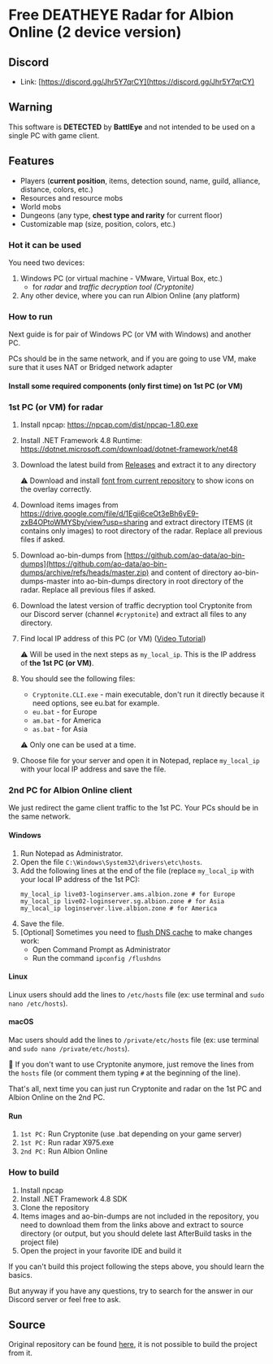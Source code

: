 # Free DEATHEYE Radar for Albion Online (2 device version)

## Discord

- Link: [https://discord.gg/Jhr5Y7qrCY](https://discord.gg/Jhr5Y7qrCY)

## Warning

This software is **DETECTED** by **BattlEye** and not intended to be used on a single PC with game client.

## Features
- Players (**current position**, items, detection sound, name, guild, alliance, distance, colors, etc.)
- Resources and resource mobs
- World mobs
- Dungeons (any type, **chest type and rarity** for current floor)
- Customizable map (size, position, colors, etc.)

### Hot it can be used

You need two devices:

1. Windows PC (or virtual machine - VMware, Virtual Box, etc.)
    - for _radar_ and _traffic decryption tool (Cryptonite)_
2. Any other device, where you can run Albion Online (any platform)

### How to run

Next guide is for pair of Windows PC (or VM with Windows) and another PC.

PCs should be in the same network, and if you are going to use VM, make sure that it uses NAT or Bridged network adapter

#### Install some required components (only first time) on 1st PC (or VM)

### 1st PC (or VM) for radar

1. Install npcap: https://npcap.com/dist/npcap-1.80.exe
2. Install .NET Framework 4.8 Runtime: https://dotnet.microsoft.com/download/dotnet-framework/net48
3. Download the latest build from [Releases](https://github.com/pxlbit228/albion-radar-deatheye-2pc/releases) and extract it to any directory

   ⚠️ Download and install [font from current repository](https://github.com/pxlbit228/albion-radar-deatheye-2pc/raw/refs/heads/master/Design/Font/DEATHEYE.ttf) to show icons on the overlay correctly.
4. Download items images from https://drive.google.com/file/d/1Egji6ceOt3eBh6yE9-zxB4OPtoWMYSby/view?usp=sharing and
   extract directory ITEMS (it contains only images) to root directory of the radar.
   Replace all previous files if asked.
5. Download ao-bin-dumps
   from [https://github.com/ao-data/ao-bin-dumps](https://github.com/ao-data/ao-bin-dumps/archive/refs/heads/master.zip)
   and content of directory ao-bin-dumps-master into ao-bin-dumps directory in root directory of the radar.
   Replace all previous files if asked.
6. Download the latest version of traffic decryption tool Cryptonite from our Discord server (channel `#cryptonite`) and
   extract all files to any directory.
7. Find local IP address of this PC (or VM) ([Video Tutorial](https://youtu.be/goTdaCFog3U))
   
   ⚠️ Will be used in the next steps as `my_local_ip`. This is the IP address of **the 1st PC (or VM)**.
8. You should see the following files:
    - `Cryptonite.CLI.exe` - main executable, don't run it directly because it need options, see eu.bat for example.
    - `eu.bat` - for Europe
    - `am.bat` - for America
    - `as.bat` - for Asia
    
   ⚠️ Only one can be used at a time.
9. Choose file for your server and open it in Notepad, replace `my_local_ip` with your local IP address and save the
   file.

### 2nd PC for Albion Online client

We just redirect the game client traffic to the 1st PC.
Your PCs should be in the same network.

#### Windows

1. Run Notepad as Administrator.
2. Open the file `C:\Windows\System32\drivers\etc\hosts`.
3. Add the following lines at the end of the file (replace `my_local_ip` with your local IP address of the 1st PC):
   ```
   my_local_ip live03-loginserver.ams.albion.zone # for Europe
   my_local_ip live02-loginserver.sg.albion.zone # for Asia
   my_local_ip loginserver.live.albion.zone # for America
   ```
4. Save the file.
5. [Optional] Sometimes you need to [flush DNS cache](https://serverfault.com/questions/452268/hosts-file-ignored-how-to-troubleshoot) to make changes work:
   - Open Command Prompt as Administrator
   - Run the command `ipconfig /flushdns`

#### Linux

Linux users should add the lines to `/etc/hosts` file (ex: use terminal and `sudo nano /etc/hosts`).

#### macOS

Mac users should add the lines to `/private/etc/hosts` file (ex: use terminal and `sudo nano /private/etc/hosts`).

📌 If you don't want to use Cryptonite anymore, just remove the lines from the `hosts` file (or comment them
typing `#` at the beginning of the line).

That's all, next time you can just run Cryptonite and radar on the 1st PC and Albion Online on the 2nd PC.

#### Run

1. `1st PC:` Run Cryptonite (use .bat depending on your game server)
2. `1st PC:` Run radar X975.exe
3. `2nd PC:` Run Albion Online

### How to build

1. Install npcap
2. Install .NET Framework 4.8 SDK
3. Clone the repository
4. Items images and ao-bin-dumps are not included in the repository,
   you need to download them from the links above and extract to source directory
   (or output, but you should delete last AfterBuild tasks in the project file)
5. Open the project in your favorite IDE and build it

If you can't build this project following the steps above, you should learn the basics.

But anyway if you have any questions, try to search for the answer in our Discord server or feel free to ask.

## Source

Original repository can be found [here](https://github.com/W4RPWISH/AlbionRadar-DEATHEYE_2pc), it is not possible to
build the project from it.